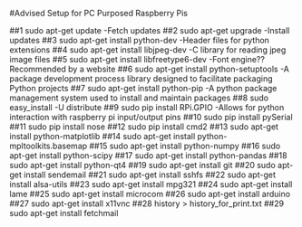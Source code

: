 #Advised Setup for PC Purposed Raspberry Pis

##1  sudo apt-get update
 -Fetch updates
##2  sudo apt-get upgrade
  -Install updates
##3  sudo apt-get install python-dev
  -Header files for python extensions
##4  sudo apt-get install libjpeg-dev
  -C library for reading jpeg image files
##5  sudo apt-get install libfreetype6-dev
  -Font engine?? Recommended by a website
##6  sudo apt-get install python-setuptools
  -A package development process library designed to facilitate packaging Python projects
##7  sudo apt-get install python-pip
  -A python package management system used to install and maintain packages
##8  sudo easy_install -U distribute
##9  sudo pip install RPi.GPIO
  -Allows for python interaction with raspberry pi input/output pins
##10  sudo pip install pySerial
##11  sudo pip install nose
##12  sudo pip install cmd2
##13  sudo apt-get install python-matplotlib
##14  sudo apt-get install python-mpltoolkits.basemap
##15  sudo apt-get install python-numpy
##16  sudo apt-get install python-scipy
##17  sudo apt-get install python-pandas
##18  sudo apt-get install python-qt4
##19  sudo apt-get install git
##20  sudo apt-get install sendemail
##21  sudo apt-get install sshfs
##22  sudo apt-get install alsa-utils
##23  sudo apt-get install mpg321
##24  sudo apt-get install lame
##25  sudo apt-get install microcom
##26  sudo apt-get install arduino
##27  sudo apt-get install x11vnc
##28  history > history_for_print.txt
##29  sudo apt-get install fetchmail
